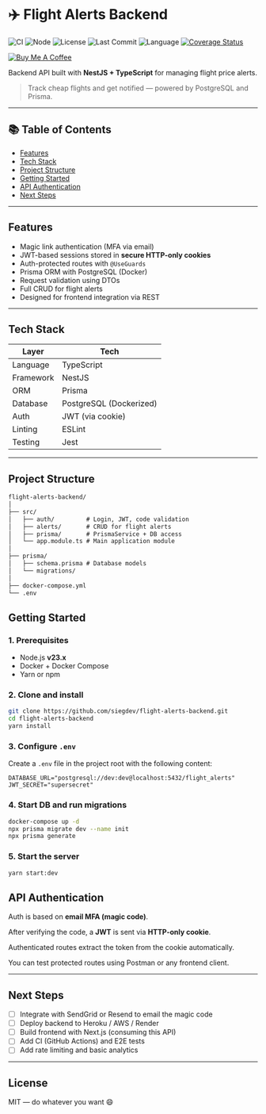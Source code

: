 # ✈️ Flight Alerts Backend

![CI](https://github.com/siegdev/flight-alerts-backend/actions/workflows/ci.yml/badge.svg)
![Node](https://img.shields.io/badge/node-23.x-brightgreen)
![License](https://img.shields.io/github/license/siegdev/flight-alerts-backend)
![Last Commit](https://img.shields.io/github/last-commit/siegdev/flight-alerts-backend)
![Language](https://img.shields.io/github/languages/top/siegdev/flight-alerts-backend)
[![Coverage Status](https://coveralls.io/repos/github/siegdev/flight-alerts-backend/badge.svg?branch=main)](https://coveralls.io/github/siegdev/flight-alerts-backend?branch=main)

[![Buy Me A Coffee](https://img.shields.io/badge/-Buy%20Me%20a%20Coffee-%23ffdd00?style=flat&logo=buy-me-a-coffee&logoColor=black)](https://www.buymeacoffee.com/siegdev)

Backend API built with **NestJS + TypeScript** for managing flight price alerts.

> Track cheap flights and get notified — powered by PostgreSQL and Prisma.

---

## 📚 Table of Contents

- [Features](#features)
- [Tech Stack](#tech-stack)
- [Project Structure](#project-structure)
- [Getting Started](#getting-started)
- [API Authentication](#api-authentication)
- [Next Steps](#next-steps)

---

## Features

- Magic link authentication (MFA via email)
- JWT-based sessions stored in **secure HTTP-only cookies**
- Auth-protected routes with `@UseGuards`
- Prisma ORM with PostgreSQL (Docker)
- Request validation using DTOs
- Full CRUD for flight alerts
- Designed for frontend integration via REST

---

## Tech Stack

| Layer     | Tech                    |
| --------- | ----------------------- |
| Language  | TypeScript              |
| Framework | NestJS                  |
| ORM       | Prisma                  |
| Database  | PostgreSQL (Dockerized) |
| Auth      | JWT (via cookie)        |
| Linting   | ESLint                  |
| Testing   | Jest                    |

---

## Project Structure

```txt
flight-alerts-backend/
│
├── src/
│   ├── auth/         # Login, JWT, code validation
│   ├── alerts/       # CRUD for flight alerts
│   ├── prisma/       # PrismaService + DB access
│   └── app.module.ts # Main application module
│
├── prisma/
│   ├── schema.prisma # Database models
│   └── migrations/
│
├── docker-compose.yml
└── .env
```

## Getting Started

### 1. Prerequisites

- Node.js **v23.x**
- Docker + Docker Compose
- Yarn or npm

### 2. Clone and install

```bash
git clone https://github.com/siegdev/flight-alerts-backend.git
cd flight-alerts-backend
yarn install
```

### 3. Configure `.env`

Create a `.env` file in the project root with the following content:

```env
DATABASE_URL="postgresql://dev:dev@localhost:5432/flight_alerts"
JWT_SECRET="supersecret"
```

### 4. Start DB and run migrations

```bash
docker-compose up -d
npx prisma migrate dev --name init
npx prisma generate
```

### 5. Start the server

```bash
yarn start:dev
```

## API Authentication

Auth is based on **email MFA (magic code)**.

After verifying the code, a **JWT** is sent via **HTTP-only cookie**.

Authenticated routes extract the token from the cookie automatically.

You can test protected routes using Postman or any frontend client.

---

## Next Steps

- [ ] Integrate with SendGrid or Resend to email the magic code
- [ ] Deploy backend to Heroku / AWS / Render
- [ ] Build frontend with Next.js (consuming this API)
- [ ] Add CI (GitHub Actions) and E2E tests
- [ ] Add rate limiting and basic analytics

---

## License

MIT — do whatever you want 😄
